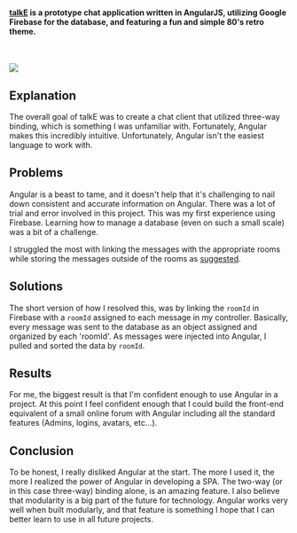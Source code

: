 #### [talkE](https://talke-1d539.firebaseapp.com/) is a prototype chat application written in AngularJS, utilizing Google Firebase for the database, and featuring a fun and simple 80's retro theme.
<br>

<a href="https://talke-1d539.firebaseapp.com/" target="_blank"><img src="https://talke-1d539.firebaseapp.com/assets/images/talke-logo.png"></a>

## Explanation

The overall goal of talkE was to create a chat client that utilized three-way binding, which is something I was unfamiliar with. Fortunately, Angular makes this incredibly intuitive. Unfortunately, Angular isn't the easiest language to work with.

## Problems

Angular is a beast to tame, and it doesn't help that it's challenging to nail down consistent and accurate information on Angular. There was a lot of trial and error involved in this project. This was my first experience using Firebase. Learning how to manage a database (even on such a small scale) was a bit of a challenge.

I struggled the most with linking the messages with the appropriate rooms while storing the messages outside of the rooms as [suggested](https://www.airpair.com/firebase/posts/structuring-your-firebase-data).

## Solutions

The short version of how I resolved this, was by linking the `roomId` in Firebase with a `roomId` assigned to each message in my controller. Basically, every message was sent to the database as an object assigned and organized by each 'roomId'. As messages were injected into Angular, I pulled and sorted the data by `roomId`.

## Results

For me, the biggest result is that I'm confident enough to use Angular in a project. At this point I feel confident enough that I could build the front-end equivalent of a small online forum with Angular including all the standard features (Admins, logins, avatars, etc...).

## Conclusion

To be honest, I really disliked Angular at the start. The more I used it, the more I realized the power of Angular in developing a SPA. The two-way (or in this case three-way) binding alone, is an amazing feature. I also believe that modularity is a big part of the future for technology. Angular works very well when built modularly, and that feature is something I hope that I can better learn to use in all future projects.
